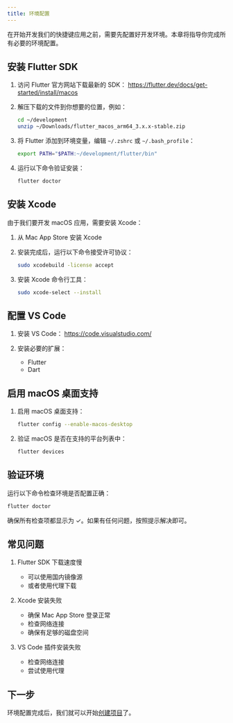 ```yaml
---
title: 环境配置
---
```


在开始开发我们的快捷键应用之前，需要先配置好开发环境。本章将指导你完成所有必要的环境配置。

## 安装 Flutter SDK

1. 访问 Flutter 官方网站下载最新的 SDK：
   https://flutter.dev/docs/get-started/install/macos

2. 解压下载的文件到你想要的位置，例如：

   ```bash
   cd ~/development
   unzip ~/Downloads/flutter_macos_arm64_3.x.x-stable.zip
   ```

3. 将 Flutter 添加到环境变量，编辑 `~/.zshrc` 或 `~/.bash_profile`：

   ```bash
   export PATH="$PATH:~/development/flutter/bin"
   ```

4. 运行以下命令验证安装：
   ```bash
   flutter doctor
   ```

## 安装 Xcode

由于我们要开发 macOS 应用，需要安装 Xcode：

1. 从 Mac App Store 安装 Xcode

2. 安装完成后，运行以下命令接受许可协议：

   ```bash
   sudo xcodebuild -license accept
   ```

3. 安装 Xcode 命令行工具：
   ```bash
   sudo xcode-select --install
   ```

## 配置 VS Code

1. 安装 VS Code：
   https://code.visualstudio.com/

2. 安装必要的扩展：
   - Flutter
   - Dart

## 启用 macOS 桌面支持

1. 启用 macOS 桌面支持：

   ```bash
   flutter config --enable-macos-desktop
   ```

2. 验证 macOS 是否在支持的平台列表中：
   ```bash
   flutter devices
   ```

## 验证环境

运行以下命令检查环境是否配置正确：

```bash
flutter doctor
```

确保所有检查项都显示为 ✓。如果有任何问题，按照提示解决即可。

## 常见问题

1. Flutter SDK 下载速度慢

   - 可以使用国内镜像源
   - 或者使用代理下载

2. Xcode 安装失败

   - 确保 Mac App Store 登录正常
   - 检查网络连接
   - 确保有足够的磁盘空间

3. VS Code 插件安装失败
   - 检查网络连接
   - 尝试使用代理

## 下一步

环境配置完成后，我们就可以开始[创建项目](./01-Create_Project.md)了。
